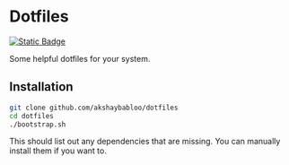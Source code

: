 # Dotfiles

[![Static Badge](https://img.shields.io/badge/dotfiles-docs-blue)](https://dotfiles.gollahalli.com)

Some helpful dotfiles for your system.

## Installation

```bash
git clone github.com/akshaybabloo/dotfiles
cd dotfiles
./bootstrap.sh
```

This should list out any dependencies that are missing. You can manually install them if you want to.
